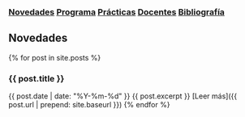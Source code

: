 ### [Novedades](./) [Programa](programa)  [Prácticas](practicas)  [Docentes](docentes)  [Bibliografía](bibliografia)

## Novedades

{% for post in site.posts %}
### {{ post.title }}
   
{{ post.date | date: "%Y-%m-%d" }}
{{ post.excerpt }}
[Leer más]({{ post.url | prepend: site.baseurl }})
{% endfor %}
